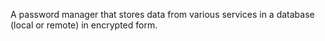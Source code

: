 A password manager that stores data from various services in a database (local or remote) in encrypted form.
